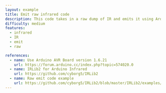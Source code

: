 ```yaml
---
layout: example
title: Emit raw infrared code
description: This code takes in a raw dump of IR and emits it using Arduino Zero with SAMD21G micro-controller on a crystalless custom PCB.
difficulty: medium
features:
  - infrared
  - IR
  - emit
  - raw

references:
  - name: Use Arduino AVR Board version 1.6.21
    url: https://forum.arduino.cc/index.php?topic=574020.0
  - name: IRLib2 for Arduino Infrared
    url: https://github.com/cyborg5/IRLib2
  - name: Raw emit code example
    url: https://github.com/cyborg5/IRLib2/blob/master/IRLib2/examples/rawSend/rawSend.ino
---
```

